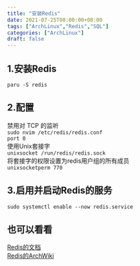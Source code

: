 ```yaml
---
title: "安装Redis"
date: 2021-07-25T08:00:00+08:00
tags: ["ArchLinux","Redis","SQL"]
categories: ["ArchLinux"]
draft: false
---
```


## 1.安装Redis

`paru -S redis`

## 2.配置

禁用对 TCP 的监听   
`sudo nvim /etc/redis/redis.conf`  
`port 0`  
使用Unix套接字  
`unixsocket /run/redis/redis.sock`  
将套接字的权限设置为redis用户组的所有成员  
`unixsocketperm 770`

## 3.启用并启动Redis的服务

`sudo systemctl enable --now redis.service`

## 也可以看看

[Redis的文档](https://redis.io/docs)  
[Redis的ArchWiki](https://wiki.archlinux.org/title/redis)